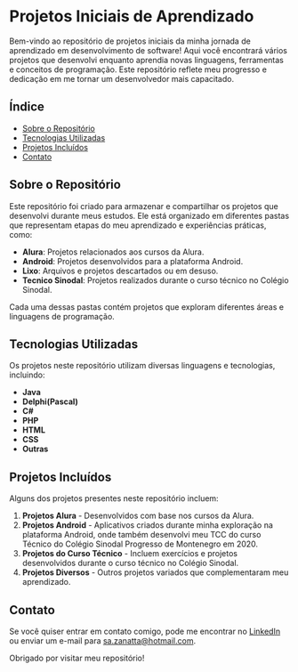 # Projetos Iniciais de Aprendizado

Bem-vindo ao repositório de projetos iniciais da minha jornada de aprendizado em desenvolvimento de software! Aqui você encontrará vários projetos que desenvolvi enquanto aprendia novas linguagens, ferramentas e conceitos de programação. Este repositório reflete meu progresso e dedicação em me tornar um desenvolvedor mais capacitado.

## Índice
- [Sobre o Repositório](#sobre-o-repositório)
- [Tecnologias Utilizadas](#tecnologias-utilizadas)
- [Projetos Incluídos](#projetos-incluídos)
- [Contato](#contato)

## Sobre o Repositório
Este repositório foi criado para armazenar e compartilhar os projetos que desenvolvi durante meus estudos. Ele está organizado em diferentes pastas que representam etapas do meu aprendizado e experiências práticas, como:

- **Alura**: Projetos relacionados aos cursos da Alura.
- **Android**: Projetos desenvolvidos para a plataforma Android.
- **Lixo**: Arquivos e projetos descartados ou em desuso.
- **Tecnico Sinodal**: Projetos realizados durante o curso técnico no Colégio Sinodal.

Cada uma dessas pastas contém projetos que exploram diferentes áreas e linguagens de programação.

## Tecnologias Utilizadas
Os projetos neste repositório utilizam diversas linguagens e tecnologias, incluindo:

- **Java**
- **Delphi(Pascal)**
- **C#**
- **PHP**
- **HTML**
- **CSS**
- **Outras**

## Projetos Incluídos
Alguns dos projetos presentes neste repositório incluem:

1. **Projetos Alura** - Desenvolvidos com base nos cursos da Alura.
2. **Projetos Android** - Aplicativos criados durante minha exploração na plataforma Android, onde também desenvolvi meu TCC do curso Técnico do Colégio Sinodal Progresso de Montenegro em 2020.
3. **Projetos do Curso Técnico** - Incluem exercícios e projetos desenvolvidos durante o curso técnico no Colégio Sinodal.
4. **Projetos Diversos** - Outros projetos variados que complementaram meu aprendizado.

## Contato

Se você quiser entrar em contato comigo, pode me encontrar no [LinkedIn](https://www.linkedin.com/in/samuel-zanatta-bb606910b/) ou enviar um e-mail para sa.zanatta@hotmail.com.

Obrigado por visitar meu repositório!
